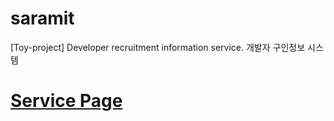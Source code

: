 # saramit
[Toy-project] Developer recruitment information service.
개발자 구인정보 시스템

# [Service Page](https://pg-parunson.github.io/saramit/templates/index.html)
